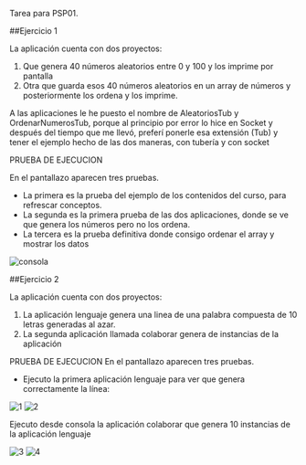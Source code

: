 ﻿
Tarea para PSP01.

##Ejercicio 1

La aplicación cuenta con dos proyectos:

1. Que genera 40 números aleatorios entre 0 y 100 y los imprime por pantalla
2. Otra que guarda esos 40 números aleatorios en un array de números y posteriormente los ordena y los imprime.

A las aplicaciones le he puesto el nombre de AleatoriosTub y OrdenarNumerosTub, porque al principio por error lo hice en Socket y después del tiempo que me llevó, preferí ponerle esa extensión (Tub) y tener el ejemplo hecho de las dos maneras, con tubería y con socket 

PRUEBA DE EJECUCION

En el pantallazo aparecen tres pruebas.
- La primera es la prueba del ejemplo de los contenidos del curso, para refrescar conceptos.
- La segunda es la primera prueba de las dos aplicaciones, donde se ve que genera los números pero no los ordena.
- La tercera es la prueba definitiva donde consigo ordenar el array y mostrar los datos

![consola](https://user-images.githubusercontent.com/15859290/48977897-c3cb0d80-f0a3-11e8-8c12-66ba16b91dee.jpg)



##Ejercicio 2

La aplicación cuenta con dos proyectos:

1. La aplicación lenguaje genera una linea de una palabra compuesta de 10 letras generadas al azar.
2. La segunda aplicación llamada colaborar genera de instancias de la aplicación 

PRUEBA DE EJECUCION
En el pantallazo aparecen tres pruebas.
- Ejecuto la primera aplicación lenguaje para ver que genera correctamente la línea:

![1](https://user-images.githubusercontent.com/15859290/48977819-f5db7000-f0a1-11e8-9d62-cd233b904836.png)
![2](https://user-images.githubusercontent.com/15859290/48977836-671b2300-f0a2-11e8-991e-31832c94decf.png)


Ejecuto desde consola la aplicación colaborar que genera 10 instancias de la aplicación lenguaje

![3](https://user-images.githubusercontent.com/15859290/48977844-9893ee80-f0a2-11e8-81a8-61194375b6f7.png)
![4](https://user-images.githubusercontent.com/15859290/48977850-c1b47f00-f0a2-11e8-9adb-fc6754ce1eff.png)



